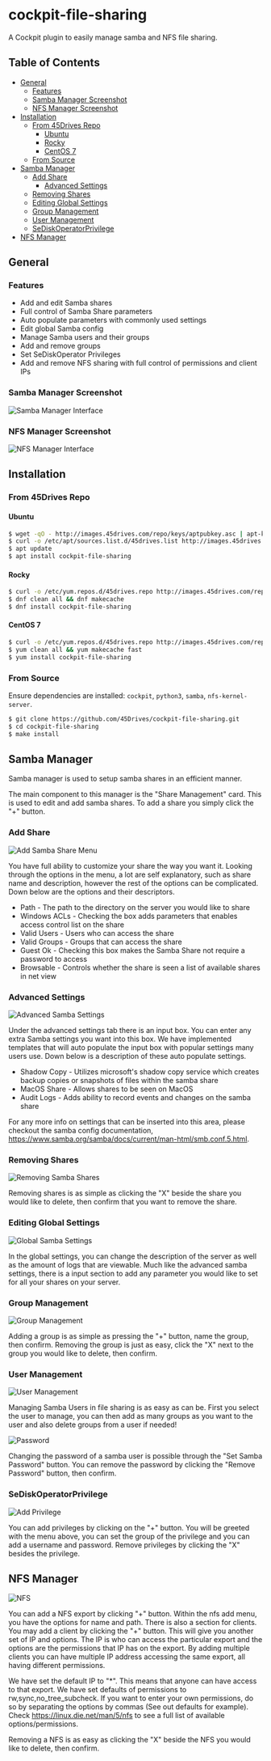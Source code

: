 # cockpit-file-sharing
A Cockpit plugin to easily manage samba and NFS file sharing.

## Table of Contents
* [General](#general)
    * [Features](#features)
    * [Samba Manager Screenshot](#samba-manager-screenshot)
    * [NFS Manager Screenshot](#nfs-manager-screenshot)
* [Installation](#installation)
    * [From 45Drives Repo](#from-45drives-repo)
        * [Ubuntu](#ubuntu)
        * [Rocky](#rocky)
        * [CentOS 7](#centos-7)
    * [From Source](#from-source)
* [Samba Manager](#samba-manager)
    * [Add Share](#add-share)
        * [Advanced Settings](#advanced-settings)
    * [Removing Shares](#removing-shares)
    * [Editing Global Settings](#editing-global-settings)
    * [Group Management](#group-management)
    * [User Management](#user-management)
    * [SeDiskOperatorPrivilege](#sediskopperatorprivilege)
* [NFS Manager](#nfs-manager) 

## General

### Features
* Add and edit Samba shares
* Full control of Samba Share parameters
* Auto populate parameters with commonly used settings
* Edit global Samba config
* Manage Samba users and their groups
* Add and remove groups
* Set SeDiskOperator Privileges
* Add and remove NFS sharing with full control of permissions and client IPs

### Samba Manager Screenshot
![Samba Manager Interface](img/samba/samba_interface.png)

### NFS Manager Screenshot
![NFS Manager Interface](img/nfs/nfs_interface.png)

## Installation
### From 45Drives Repo
#### Ubuntu
```bash
$ wget -qO - http://images.45drives.com/repo/keys/aptpubkey.asc | apt-key add -
$ curl -o /etc/apt/sources.list.d/45drives.list http://images.45drives.com/repo/debian/45drives.list
$ apt update
$ apt install cockpit-file-sharing
```
#### Rocky
```bash
$ curl -o /etc/yum.repos.d/45drives.repo http://images.45drives.com/repo/centos/45drives-centos.repo
$ dnf clean all && dnf makecache
$ dnf install cockpit-file-sharing
```
#### CentOS 7
```bash
$ curl -o /etc/yum.repos.d/45drives.repo http://images.45drives.com/repo/centos/45drives-centos.repo
$ yum clean all && yum makecache fast
$ yum install cockpit-file-sharing
```

### From Source
Ensure dependencies are installed: `cockpit`, `python3`, `samba`, `nfs-kernel-server`.
```bash
$ git clone https://github.com/45Drives/cockpit-file-sharing.git
$ cd cockpit-file-sharing
$ make install
```

## Samba Manager
Samba manager is used to setup samba shares in an efficient manner.

The main component to this manager is the "Share Management" card. This is used to edit and add samba shares. To add a share you simply click the "+" button.

### Add Share
![Add Samba Share Menu](img/samba/samba_add.png)

You have full ability to customize your share the way you want it. Looking through the options in the menu, a lot are self explanatory, such as share name and description, however the rest of the options can be complicated. Down below are the options and their descriptors.

* Path - The path to the directory on the server you would like to share
* Windows ACLs - Checking the box adds parameters that enables access control list on the share
* Valid Users - Users who can access the share
* Valid Groups - Groups that can access the share
* Guest Ok - Checking this box makes the Samba Share not require a password to access
* Browsable - Controls whether the share is seen a list of available shares in net view 

### Advanced Settings
![Advanced Samba Settings](img/samba/samba_advanced.png)

Under the advanced settings tab there is an input box. You can enter any extra Samba settings you want into this box. We have implemented templates that will auto populate the input box with popular settings many users use. Down below is a description of these auto populate settings.

* Shadow Copy - Utilizes microsoft's shadow copy service which creates backup copies or snapshots of files within the samba share
* MacOS Share - Allows shares to be seen on MacOS
* Audit Logs - Adds ability to record events and changes on the samba share

For any more info on settings that can be inserted into this area, please checkout the samba config documentation, https://www.samba.org/samba/docs/current/man-html/smb.conf.5.html. 

### Removing Shares
![Removing Samba Shares](img/samba/samba_remove.gif)

Removing shares is as simple as clicking the "X" beside the share you would like to delete, then confirm that you want to remove the share.


### Editing Global Settings
![Global Samba Settings](img/samba/samba_global.png)

In the global settings, you can change the description of the server as well as the amount of logs that are viewable. Much like the advanced samba settings, there is a input section to add any parameter you would like to set for all your shares on your server.


### Group Management
![Group Management](img/samba/samba_group.gif)

Adding a group is as simple as pressing the "+" button, name the group, then confirm. Removing the group is just as easy, click the "X" next to the group you would like to delete, then confirm.



### User Management
![User Management](img/samba/samba_user.gif)

Managing Samba Users in file sharing is as easy as can be. First you select the user to manage, you can then add as many groups as you want to the user and also delete groups from a user if needed!

![Password](img/samba/samba_password.png)

Changing the password of a samba user is possible through the "Set Samba Password" button. You can remove the password by clicking the "Remove Password" button, then confirm.



### SeDiskOperatorPrivilege
![Add Privilege](img/samba/samba_privilege.gif)

You can add privileges by clicking on the "+" button. You will be greeted with the menu above, you can set the group of the privilege and you can add a username and password. Remove privileges by clicking the "X" besides the privilege.

## NFS Manager
![NFS](img/nfs/nfs.gif)
 
You can add a NFS export by clicking "+" button. Within the nfs add menu, you have the options for name and path. There is also a section for clients. You may add a client by clicking the "+" button. This will give you another set of IP and options. The IP is who can access the particular export and the options are the permissions that IP has on the export. By adding multiple clients you can have multiple IP address accessing the same export, all having different permissions. 

We have set the default IP to "*". This means that anyone can have access to that export. We have set defaults of permissions to rw,sync,no_tree_subcheck. If you want to enter your own permissions, do so by separating the options by commas (See out defaults for example). Check https://linux.die.net/man/5/nfs to see a full list of available options/permissions. 

Removing a NFS is as easy as clicking the "X" beside the NFS you would like to delete, then confirm.